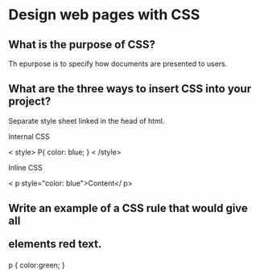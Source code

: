 # Design web pages with CSS

## What is the purpose of CSS?

Th epurpose is to specify how documents are presented to users.

## What are the three ways to insert CSS into your project?

Separate style sheet linked in the head of html.

Internal CSS

< style>
    P{
        color: blue;
    }
< /style>

Inline CSS

< p style="color: blue">Content</ p>

## Write an example of a CSS rule that would give all <p> elements red text.

p {
    color:green;
}